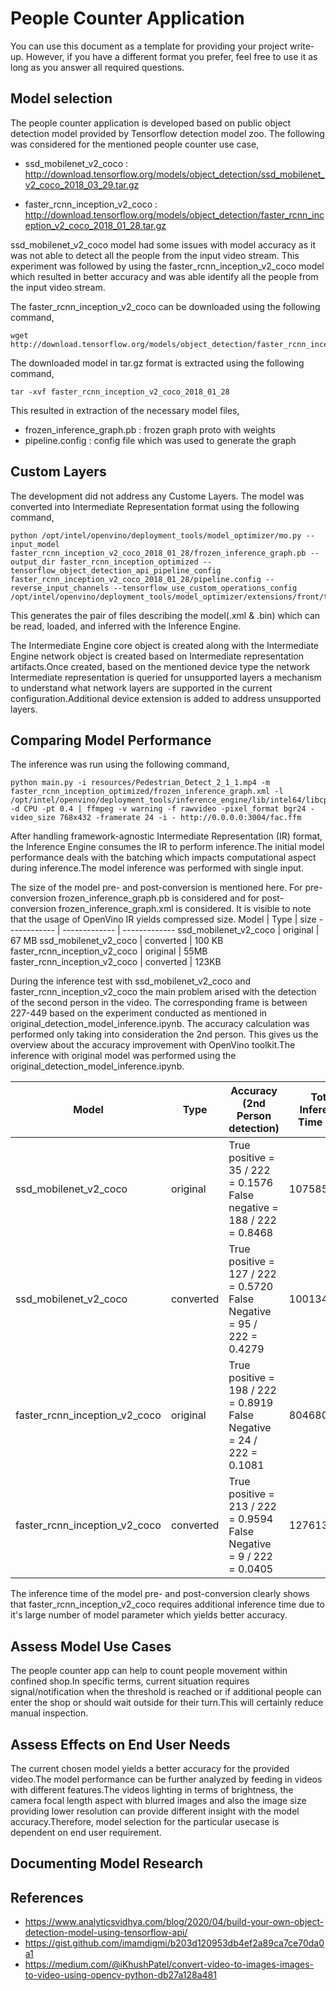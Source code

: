 # People Counter Application

You can use this document as a template for providing your project write-up. However, if you
have a different format you prefer, feel free to use it as long as you answer all required
questions.

## Model selection
The people counter application is developed based on public object detection model provided by Tensorflow detection model zoo. The following was considered for the mentioned people counter use case,
- ssd_mobilenet_v2_coco : http://download.tensorflow.org/models/object_detection/ssd_mobilenet_v2_coco_2018_03_29.tar.gz

- faster_rcnn_inception_v2_coco :  http://download.tensorflow.org/models/object_detection/faster_rcnn_inception_v2_coco_2018_01_28.tar.gz

ssd_mobilenet_v2_coco model had some issues with model accuracy as it was not able to detect all the people from the input video stream. This experiment was followed by using the faster_rcnn_inception_v2_coco model which resulted in better accuracy and was able identify all the people from the input video stream.

The faster_rcnn_inception_v2_coco can be downloaded using the following command,
```
wget  http://download.tensorflow.org/models/object_detection/faster_rcnn_inception_v2_coco_2018_01_28.tar.gz
```

The downloaded model in tar.gz format is extracted using the following command,
```
tar -xvf faster_rcnn_inception_v2_coco_2018_01_28
```

This resulted in extraction of the necessary model files,
- frozen_inference_graph.pb : frozen graph proto with weights
- pipeline.config : config file which was used to generate the graph

## Custom Layers
The development did not address any Custome Layers.
The model was converted into Intermediate Representation format using the following command,

```
python /opt/intel/openvino/deployment_tools/model_optimizer/mo.py --input_model faster_rcnn_inception_v2_coco_2018_01_28/frozen_inference_graph.pb --output_dir faster_rcnn_inception_optimized --tensorflow_object_detection_api_pipeline_config faster_rcnn_inception_v2_coco_2018_01_28/pipeline.config --reverse_input_channels --tensorflow_use_custom_operations_config /opt/intel/openvino/deployment_tools/model_optimizer/extensions/front/tf/faster_rcnn_support.json
```
This generates the pair of files describing the model(.xml & .bin) which can be read, loaded, and inferred with the Inference Engine.

The Intermediate Engine core object is created along with the Intermediate Engine network object is created based on Intermediate representation artifacts.Once created, based on the mentioned device type the network Intermediate representation is queried for unsupported layers a mechanism to understand what network layers are supported in the current configuration.Additional device extension is added to address unsupported layers.

## Comparing Model Performance

The inference was run using the following command,
```
python main.py -i resources/Pedestrian_Detect_2_1_1.mp4 -m faster_rcnn_inception_optimized/frozen_inference_graph.xml -l /opt/intel/openvino/deployment_tools/inference_engine/lib/intel64/libcpu_extension_sse4.so -d CPU -pt 0.4 | ffmpeg -v warning -f rawvideo -pixel_format bgr24 -video_size 768x432 -framerate 24 -i - http://0.0.0.0:3004/fac.ffm
```
After handling framework-agnostic Intermediate Representation (IR) format, the Inference Engine consumes the IR to perform inference.The initial model performance deals with the batching which impacts computational aspect during inference.The model inference was performed with single input.

The size of the model pre- and post-conversion is mentioned here. For pre-conversion frozen_inference_graph.pb is considered and for post-conversion frozen_inference_graph.xml is considered. It is visible to note that the usage of OpenVino IR yields compressed size.
Model | Type | size
------------ | ------------- | -------------
ssd_mobilenet_v2_coco | original | 67 MB
ssd_mobilenet_v2_coco | converted | 100 KB
faster_rcnn_inception_v2_coco | original | 55MB
faster_rcnn_inception_v2_coco | converted | 123KB

During the inference test with ssd_mobilenet_v2_coco and faster_rcnn_inception_v2_coco the main problem arised with the detection of the second person in the video. The corresponding frame is between 227-449 based on the experiment conducted as mentioned in original_detection_model_inference.ipynb. The accuracy calculation was performed only taking into consideration the 2nd person. This gives us the overview about the accuracy improvement with OpenVino toolkit.The inference with original model was performed using the original_detection_model_inference.ipynb.

Model | Type | Accuracy (2nd Person detection) | Total Inference Time (ms) | Test Environment
------------ | ------------- | ------------- | ------------- | -------------
ssd_mobilenet_v2_coco | original | True positive = 35 / 222 = 0.1576 <br> False negative = 188 / 222 = 0.8468 |107585.649 | local development environment Intel i7 / 16GB
ssd_mobilenet_v2_coco | converted | True positive = 127 / 222 = 0.5720 <br> False Negative = 95 / 222 = 0.4279 |100134.695 | udacity workspace
faster_rcnn_inception_v2_coco | original | True positive = 198 / 222 = 0.8919 <br> False Negative = 24 / 222 = 0.1081 |804680.068 | local development environment Intel i7 / 16GB
faster_rcnn_inception_v2_coco | converted | True positive = 213 / 222 = 0.9594 <br> False Negative = 9 / 222 = 0.0405 | 1276130.464 | udacity workspace

The inference time of the model pre- and post-conversion clearly shows that faster_rcnn_inception_v2_coco requires additional inference time due to it's large number of model parameter which yields better accuracy.

## Assess Model Use Cases

The people counter app can help to count people movement within confined shop.In specific terms, current situation requires signal/notification when the threshold is reached or if additional people can enter the shop or should wait outside for their turn.This will certainly reduce manual inspection.

## Assess Effects on End User Needs
The current chosen model yields a better accuracy for the provided video.The model performance can be further analyzed by feeding in videos with different features.The videos lighting in terms of brightness, the camera focal length aspect with blurred images and also the image size providing lower resolution can provide different insight with the model accuracy.Therefore, model selection for the particular usecase is dependent on end user requirement.

## Documenting Model Research

## References
- https://www.analyticsvidhya.com/blog/2020/04/build-your-own-object-detection-model-using-tensorflow-api/
- https://gist.github.com/imamdigmi/b203d120953db4ef2a89ca7ce70da0a1
- https://medium.com/@iKhushPatel/convert-video-to-images-images-to-video-using-opencv-python-db27a128a481
